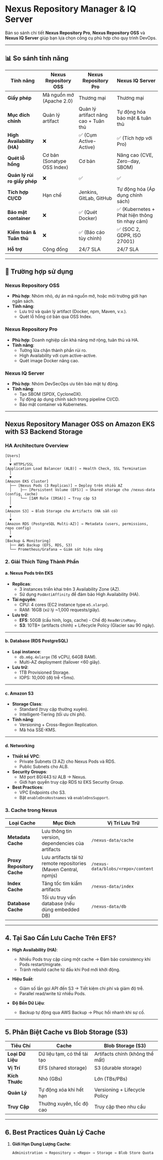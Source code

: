 # Nexus Repository Manager & IQ Server

Bản so sánh chi tiết **Nexus Repository Pro**, **Nexus Repository OSS** và **Nexus IQ Server** giúp bạn lựa chọn công cụ phù hợp cho quy trình DevOps.

---

## 📊 So sánh tính năng

| Tính năng                     | Nexus Repository OSS          | Nexus Repository Pro          | Nexus IQ Server               |
|-------------------------------|--------------------------------|--------------------------------|--------------------------------|
| **Giấy phép**                 | Mã nguồn mở (Apache 2.0)      | Thương mại                    | Thương mại                    |
| **Mục đích chính**           | Quản lý artifact               | Quản lý artifact nâng cao + Tuân thủ | Tự động hóa bảo mật & tuân thủ |
| **High Availability (HA)**     | ❌                            | ✅ (Cụm Active-Active)         | ✅ (Tích hợp với Pro)          |
| **Quét lỗ hổng**             | Cơ bản (Sonatype OSS Index)    | Cơ bản                        | Nâng cao (CVE, Zero-day, SBOM)|
| **Quản lý rủi ro giấy phép** | ❌                            | ✅                            | ✅                            |
| **Tích hợp CI/CD**           | Hạn chế                       | Jenkins, GitLab, GitHub       | Tự động hóa (Áp dụng chính sách) |
| **Bảo mật container**        | ❌                            | ✅ (Quét Docker)               | ✅ (Kubernetes + Phát hiện thông tin nhạy cảm) |
| **Kiểm toán & Tuân thủ**     | ❌                            | ✅ (Báo cáo tùy chỉnh)         | ✅ (SOC 2, GDPR, ISO 27001)  |
| **Hỗ trợ**                   | Cộng đồng                     | 24/7 SLA                      | 24/7 SLA                      |

---

## 🚀 Trường hợp sử dụng

### Nexus Repository OSS
- **Phù hợp**: Nhóm nhỏ, dự án mã nguồn mở, hoặc môi trường giới hạn ngân sách.
- **Tính năng**:
  - Lưu trữ và quản lý artifact (Docker, npm, Maven, v.v.).
  - Quét lỗ hổng cơ bản qua OSS Index.

### Nexus Repository Pro
- **Phù hợp**: Doanh nghiệp cần khả năng mở rộng, tuân thủ và HA.
- **Tính năng**:
  - Tường lửa chặn thành phần rủi ro.
  - High Availability với cụm active-active.
  - Quét image Docker nâng cao.

### Nexus IQ Server
- **Phù hợp**: Nhóm DevSecOps ưu tiên bảo mật tự động.
- **Tính năng**:
  - Tạo SBOM (SPDX, CycloneDX).
  - Tự động áp dụng chính sách trong pipeline CI/CD.
  - Bảo mật container và Kubernetes.

---

## Nexus Repository Manager OSS on Amazon EKS with S3 Backend Storage

### HA Architecture Overview
```plaintext
[Users]
  │
  ▼ HTTPS/SSL
[Application Load Balancer (ALB)] → Health Check, SSL Termination
  │
  ▼
[Amazon EKS Cluster]
  ├── [Nexus Pods (3 Replicas)] → Deploy trên nhiều AZ
  │    ├── [Persistent Volume (EFS)] → Shared storage cho /nexus-data (config, cache)
  │    └── [IAM Role (IRSA)] → Truy cập S3
  │
  ▼
[Amazon S3] → Blob Storage cho Artifacts (HA sẵn có)
  │
  ▼
[Amazon RDS (PostgreSQL Multi-AZ)] → Metadata (users, permissions, repo config)
  │
  ▼
[Backup & Monitoring]
  ├── AWS Backup (EFS, RDS, S3)
  └── Prometheus/Grafana → Giám sát hiệu năng

```
### 2. Giải Thích Từng Thành Phần

#### a. Nexus Pods trên EKS

- **Replicas**:  
  - 3 instances triển khai trên 3 Availability Zone (AZ).  
  - Sử dụng `PodAntiAffinity` để đảm bảo High Availability (HA).  
- **Tài nguyên**:  
  - CPU: 4 cores (EC2 instance type `m5.xlarge`).  
  - RAM: 16GB (xử lý ~1,000 requests/giây).  
- **Lưu trữ**:  
  - **EFS**: 50GB (cấu hình, logs, cache) - Chế độ `ReadWriteMany`.  
  - **S3**: 10TB+ (artifacts chính) + Lifecycle Policy (Glacier sau 90 ngày).  

---

#### b. Database (RDS PostgreSQL)

- **Loại instance**:  
  - `db.m6g.4xlarge` (16 vCPU, 64GB RAM).  
  - Multi-AZ deployment (failover <60 giây).  
- **Lưu trữ**:  
  - 1TB Provisioned Storage.  
  - IOPS: 10,000 (độ trễ <5ms).  
  
---

#### c. Amazon S3

- **Storage Class**:  
  - Standard (truy cập thường xuyên).  
  - Intelligent-Tiering (tối ưu chi phí).  
- **Tính năng**:  
  - Versioning + Cross-Region Replication.  
  - Mã hóa SSE-KMS.  

---

#### d. Networking  

- **Thiết kế VPC**:  
  - Private Subnets (3 AZ) cho Nexus Pods và RDS.  
  - Public Subnets cho ALB.  
- **Security Groups**:  
  - Mở port 80/443 từ ALB → Nexus.  
  - Giới hạn quyền truy cập RDS từ EKS Security Group.  
- **Best Practices**:  
  - VPC Endpoints cho S3.  
  - Bật `enableDnsHostnames` và `enableDnsSupport`.  


### 3. Cache trong Nexus


| **Loại Cache**             | **Mục Đích**                                      | **Vị Trí Lưu Trữ**                     |
|----------------------------|--------------------------------------------------|-----------------------------------------|
| **Metadata Cache**         | Lưu thông tin version, dependencies của artifacts | `/nexus-data/cache`                     |
| **Proxy Repository Cache** | Lưu artifacts tải từ remote repositories (Maven Central, npmjs) | `/nexus-data/blobs/<repo>/content` |
| **Index Cache**            | Tăng tốc tìm kiẩm artifacts                       | `/nexus-data/index`                     |
| **Database Cache**         | Tối ưu truy vấn database (nếu dùng embedded DB)   | `/nexus-data/db`                        |


---

## 4. Tại Sao Cần Lưu Cache Trên EFS?

- **High Availability (HA)**:  
  - Nhiều Pods truy cập cùng một cache → Đảm bảo consistency khi Pods restart/migrate.  
  - Tránh rebuild cache từ đầu khi Pod mới khởi động.  

- **Hiệu Suất**:  
  - Giảm số lần gọi API đến S3 → Tiết kiệm chi phí và giảm độ trễ.  
  - Parallel read/write từ nhiều Pods.  

- **Độ Bền Dữ Liệu**:  
  - Backup tự động qua AWS Backup → Phục hồi nhanh khi sự cố.  

---

## 5. Phân Biệt Cache vs Blob Storage (S3)

| **Tiêu Chí**       | **Cache**                                  | **Blob Storage (S3)**                |
|--------------------|--------------------------------------------|---------------------------------------|
| **Loại Dữ Liệu**   | Dữ liệu tạm, có thể tái tạo                | Artifacts chính (không thể mất)      |
| **Vị Trí**        | EFS (shared storage)                       | S3 (durable storage)                 |
| **Kích Thước**    | Nhỏ (GBs)                                 | Lớn (TBs/PBs)                        |
| **Quản Lý**       | Tự động xóa khi hết hạn                    | Versioning + Lifecycle Policy        |
| **Truy Cập**      | Thường xuyên, tốc độ cao                   | Truy cập theo nhu cầu                |

---

## 6. Best Practices Quản Lý Cache

1. **Giới Hạn Dung Lượng Cache**:  
   ```plaintext
   Administration → Repository → <Repo> → Storage → Blob Store Quota

